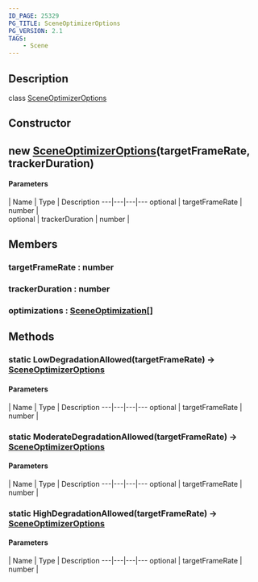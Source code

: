 ```yaml
---
ID_PAGE: 25329
PG_TITLE: SceneOptimizerOptions
PG_VERSION: 2.1
TAGS:
    - Scene
---
```

## Description

class [SceneOptimizerOptions](/classes/2.3/SceneOptimizerOptions)



## Constructor

## new [SceneOptimizerOptions](/classes/2.3/SceneOptimizerOptions)(targetFrameRate, trackerDuration)



#### Parameters
 | Name | Type | Description
---|---|---|---
optional | targetFrameRate | number |   
optional | trackerDuration | number |   
## Members

### targetFrameRate : number



### trackerDuration : number



### optimizations : [SceneOptimization](/classes/2.3/SceneOptimization)[]



## Methods

### static LowDegradationAllowed(targetFrameRate) &rarr; [SceneOptimizerOptions](/classes/2.3/SceneOptimizerOptions)



#### Parameters
 | Name | Type | Description
---|---|---|---
optional | targetFrameRate | number |   

### static ModerateDegradationAllowed(targetFrameRate) &rarr; [SceneOptimizerOptions](/classes/2.3/SceneOptimizerOptions)



#### Parameters
 | Name | Type | Description
---|---|---|---
optional | targetFrameRate | number |   

### static HighDegradationAllowed(targetFrameRate) &rarr; [SceneOptimizerOptions](/classes/2.3/SceneOptimizerOptions)



#### Parameters
 | Name | Type | Description
---|---|---|---
optional | targetFrameRate | number |   

